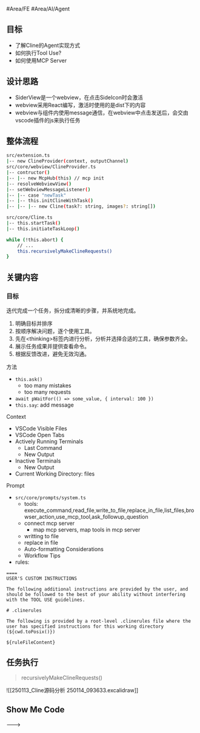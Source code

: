 #Area/FE #Area/AI/Agent 

## 目标

- 了解Cline的Agent实现方式
- 如何执行Tool Use?
- 如何使用MCP Server
## 设计思路

- SiderView是一个webview，在点击SideIcon时会激活
- webview采用React编写，激活时使用的是dist下的内容
- webview与组件内使用message通信，在webview中点击发送后，会交由vscode插件的js来执行任务
## 整体流程

```bash
src/extension.ts
|-- new ClineProvider(context, outputChannel)
src/core/webview/ClineProvider.ts
|-- contructor()
|-- |-- new McpHub(this) // mcp init
|-- resolveWebviewView()
|-- setWebviewMessageListener()
|-- |-- case "newTask"
|-- |-- this.initClineWithTask()
|-- |-- |-- new Cline(task?: string, images?: string[])

src/core/Cline.ts
|-- this.startTask()
|-- this.initiateTaskLoop()

while (!this.abort) {
	// ...
	this.recursivelyMakeClineRequests()
}
```

## 关键内容

### 目标

迭代完成一个任务，拆分成清晰的步骤，并系统地完成。

1. 明确目标并排序
2. 按顺序解决问题，逐个使用工具。
3. 先在\<thinking>标签内进行分析，分析并选择合适的工具，确保参数齐全。
4. 展示任务成果并提供查看命令。
5. 根据反馈改进，避免无效沟通。

方法
- `this.ask()`
	- too many mistakes
	- too many requests
- `await pWaitFor(() => some_value, { interval: 100 })`
- `this.say`: add message

Context
- VSCode Visible Files
- VSCode Open Tabs
- Actively Running Terminals
	- Last Command
	- New Output
- Inactive Terminals
	- New Output
- Current Working Directory: files

Prompt
- `src/core/prompts/system.ts`
	- tools: execute_command,read_file,write_to_file,replace_in_file,list_files,browser_action,use_mcp_tool,ask_followup_question
	- connect mcp server
		- map mcp servers, map tools in mcp server
	- writting to file
	- replace in file
	- Auto-formatting Considerations
	- Workflow Tips
- rules:
```
====
USER'S CUSTOM INSTRUCTIONS

The following additional instructions are provided by the user, and should be followed to the best of your ability without interfering with the TOOL USE guidelines.

# .clinerules

The following is provided by a root-level .clinerules file where the user has specified instructions for this working directory (${cwd.toPosix()})

${ruleFileContent}
```

## 任务执行

> recursivelyMakeClineRequests()

![[250113_Cline源码分析 250114_093633.excalidraw]]

## Show Me Code

--->